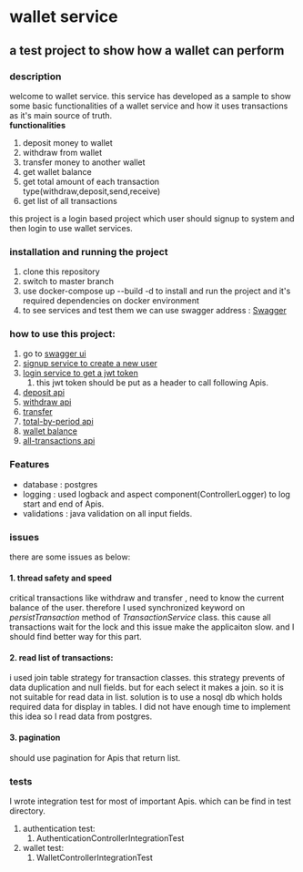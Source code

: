 # wallet service
## a test project to show how a wallet can perform

### description
welcome to wallet service.
this service has developed as a sample to show some basic functionalities of a wallet service and how it uses
transactions as it's main source of truth.</br>
<b>functionalities</b> <br>
1. deposit money to wallet
2. withdraw from wallet
3. transfer money to another wallet 
4. get wallet balance
5. get total amount of each transaction type(withdraw,deposit,send,receive)
6. get list of all transactions


this project is a login based project which user should signup to system and then login to use wallet services.


### installation and running the project
1. clone this repository
2. switch to master branch
3. use docker-compose up --build -d to install and run the project and it's required dependencies on docker environment
4. to see services and test them we can use swagger address : [Swagger](localhost:8080/swagger-ui.html)

### how to use this project:
1. go to [swagger ui](localhost:8080/swagger-ui.html)
2. [ signup service to create a new user](http://localhost:8080/swagger-ui/index.html#/authentication%20api/register)
3. [login service to get a jwt token](http://localhost:8080/swagger-ui/index.html#/authentication%20api/login)
   1. this jwt token should be put as a header to call following Apis.
4. [deposit api](http://localhost:8080/swagger-ui/index.html#/wallet%20api/deposit)
5. [withdraw api](http://localhost:8080/swagger-ui/index.html#/wallet%20api/withdraw)
6. [transfer](http://localhost:8080/swagger-ui/index.html#/wallet%20api/transfer)
7. [total-by-period api](http://localhost:8080/swagger-ui/index.html#/wallet%20api/getTotalByTypeAndFromTime)
8. [wallet balance](http://localhost:8080/swagger-ui/index.html#/wallet%20api/getWalletBalance)
9. [all-transactions api](http://localhost:8080/swagger-ui/index.html#/wallet%20api/getAll)


### Features
- database : postgres
- logging : used logback and aspect component(ControllerLogger) to log start and end of Apis.
- validations : java validation on all input fields.

### issues
there are some issues as below:
#### 1. thread safety and speed <br>
critical transactions like withdraw and transfer , need to know the current balance of the user. therefore I used synchronized keyword on 
_persistTransaction_ method of _TransactionService_ class. this cause all transactions wait for the lock and this issue make the applicaiton slow.
and I should find better way for this part.
#### 2. read list of transactions: <br>
i used join table strategy for transaction classes. this strategy prevents of data duplication and null fields.
but for each select it makes a join. so it is not suitable for read data in list. solution is to use a nosql db 
which holds required data for display in tables. I did not have enough time to implement this idea so I read data 
from postgres.</br>

#### 3. pagination <br>
should use pagination for Apis that return list.



### tests
I wrote integration test for most of important Apis. which can be find in test directory. <br>
1. authentication test:
   1. AuthenticationControllerIntegrationTest
2. wallet test:
   1. WalletControllerIntegrationTest
   


